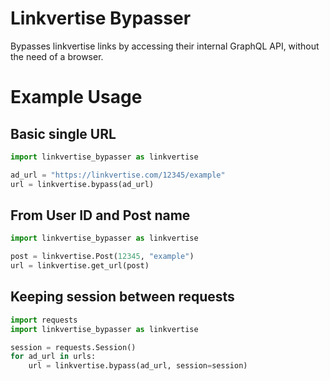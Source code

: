 # Linkvertise Bypasser

Bypasses linkvertise links by accessing their internal GraphQL API,
without the need of a browser.

# Example Usage

## Basic single URL

```python
import linkvertise_bypasser as linkvertise

ad_url = "https://linkvertise.com/12345/example"
url = linkvertise.bypass(ad_url)
```

## From User ID and Post name

```python
import linkvertise_bypasser as linkvertise

post = linkvertise.Post(12345, "example")
url = linkvertise.get_url(post)
```

## Keeping session between requests

```python
import requests
import linkvertise_bypasser as linkvertise

session = requests.Session()
for ad_url in urls:
	url = linkvertise.bypass(ad_url, session=session)
```